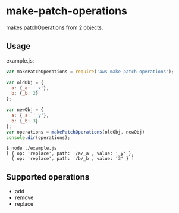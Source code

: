 # make-patch-operations

makes [patchOperations](http://docs.aws.amazon.com/sdkforruby/api/Aws/APIGateway/Types/PatchOperation.html) from 2 objects.

## Usage

example.js:

```javascript
var makePatchOperations = require('aws-make-patch-operations');

var oldObj = {
  a: {_a: '_x'},
  b: {_b: 2}
};

var newObj = {
  a: {_a: '_y'},
  b: {_b: 3}
};
var operations = makePatchOperations(oldObj, newObj)
console.dir(operations);
```

```
$ node ./example.js
[ { op: 'replace', path: '/a/_a', value: '_y' },
  { op: 'replace', path: '/b/_b', value: '3' } ]
```

## Supported operations

- add
- remove
- replace
